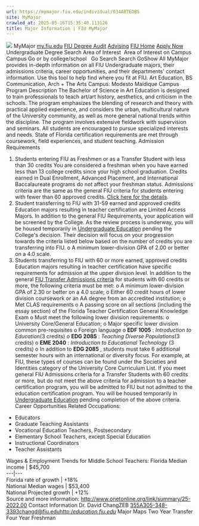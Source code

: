 ```yaml
---
url: https://mymajor.fiu.edu/individual/034ARTEDBS
site: MyMajor
crawled_at: 2025-05-16T15:35:40.113126
title: Major Information | FIU MyMajor
---
```


![](https://mymajor.fiu.edu/assets/logo-T4VPR2BI.png)
MyMajor
[my.fiu.edu](https://my.fiu.edu/)
[FIU Degree Audit](https://dasa.fiu.edu/all-departments/advising/panther-success-hub/panther-degree-audit/)
[Advising](https://advising.fiu.edu)
[FIU Home](https://www.fiu.edu/)
[Apply Now](https://admissions.fiu.edu/)
Undergraduate Degree Search
Area of Interest
​
Area of Interest
on
Campus
​
Campus
Go
or by college/school
​
​
Go
Search
Search
GoShow All
MyMajor provides in-depth information on all FIU Undergraduate majors, their admissions criteria, career opportunities, and their departments' contact information. Use this tool to help find where you fit at FIU.
Art Education,
BS
Communication, Arch + The Arts
Campus:
Modesto Maidique Campus
Program Description
The Bachelor of Science in Art Education is designed to train professionals to teach art/art history, aesthetics, and criticism in the schools. The program emphasizes the blending of research and theory with practical applied experience, and considers the urban, multicultural nature of the University community, as well as more general national trends within the discipline. The program involves extensive fieldwork with supervision and seminars. All students are encouraged to pursue specialized interests and needs. State of Florida certification requirements are met through coursework, field experiences, and student teaching.
Admission Requirements
1. Students entering FIU as Freshmen or as a Transfer Student with less than 30 credits
You are considered a freshman when you have earned less than 13 college credits since your high school graduation. Credits earned in Dual Enrollment, Advanced Placement, and International Baccalaureate programs do not affect your freshman status.
Admissions criteria are the same as the general FIU criteria for students entering with fewer than 60 approved credits. [Click here for the details](http://admissions.fiu.edu/apply/freshman/).
2. Student transferring to FIU with 31-59 earned and approved credits
Education majors resulting in teacher certification are Limited Access Majors. In addition to the general FIU Requirements, your application will be screened by the College. As the review process is underway, you will be housed temporarily in [Undergraduate Education](http://undergrad.fiu.edu/) pending the College's decision. Their decision will focus on your progression towards the criteria listed below based on the number of credits you are transferring into FIU.
o A minimum lower-division GPA of 2.00 or better on a 4.0 scale.
3. Students transferring to FIU with 60 or more earned, approved credits
Education majors resulting in teacher certification have specific requirements for admission at the upper division level. In addition to the general [FIU Transfer Admissions criteria](http://admissions.fiu.edu/apply/transfer/) for students with 60 credits or more, the following criteria must be met:
o A minimum lower-division GPA of 2.30 or better on a 4.0 scale;
o Either 60 credit hours of lower division coursework or an AA degree from an accredited institution;
o Met CLAS requirements
o A passing score on all sections (including the essay section) of the Florida Teacher Certification General Knowledge Exam
o Must meet the following lower division requirements:
o University Core/General Education;
o Major specific lower division common pre-requisites
o Foreign language
o **EDF 1005** :  _Introduction to Education_(3 credits)
o **EDG 2085** :  _Teaching Diverse Populations_(3 credits)
o **EME 2040** :  _Introduction to Educational Technology_ (3 credits)
o In addition to **EDG 2085** , students must take 6 additional semester hours with an international or diversity focus. For example, at FIU, these types of courses can be found under the Societies and Identities category of the University Core Curriculum List.
If you meet general FIU Admissions criteria for a Transfer Students with 60 credits or more, but do not meet the above criteria for admission to a teacher certification program, you will be admitted to FIU but not admitted to the education certification program. You will be housed temporarily in [Undergraduate Education](http://undergrad.fiu.edu/) pending completion of the above criteria.
Career Opportunities
Related Occupations:
  * Educators
  * Graduate Teaching Assistants
  * Vocational Education Teachers, Postsecondary
  * Elementary School Teachers, except Special Education
  * Instructional Coordinators
  * Teacher Assistants


Wages & Employment Trends for Middle School Teachers:
Florida Median income | $45,700  
---|---  
Florida rate of growth | +18%  
National Median wages | $53,400  
National Projected growth | +12%  
Source and more information: <http://www.onetonline.org/link/summary/25-2022.00>
Contact Information
Dr. David ChangZEB 355A305-348-3393changd@fiu.edu[http:/_education.fiu.edu_](http://education.fiu.edu/)
Major Maps
Two Year Transfer
Four Year Freshman

